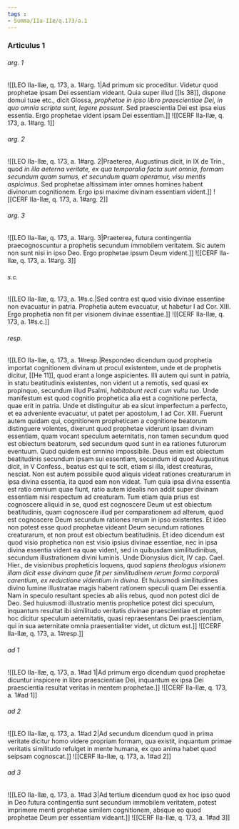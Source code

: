 ```yaml
---
tags : 
- Summa/IIa-IIæ/q.173/a.1
---
```


### Articulus 1

###### arg. 1
![[LEO IIa-IIæ, q. 173, a. 1#arg. 1|Ad primum sic proceditur. Videtur quod prophetae ipsam Dei essentiam videant. Quia super illud [[Is 38]], dispone domui tuae etc., dicit Glossa, *prophetae in ipso libro praescientiae Dei, in quo omnia scripta sunt, legere possunt*. Sed praescientia Dei est ipsa eius essentia. Ergo prophetae vident ipsam Dei essentiam.]]
![[CERF IIa-IIæ, q. 173, a. 1#arg. 1]]

###### arg. 2
![[LEO IIa-IIæ, q. 173, a. 1#arg. 2|Praeterea, Augustinus dicit, in IX de Trin., quod *in illa aeterna veritate, ex qua temporalia facta sunt omnia, formam secundum quam sumus, et secundum quam operamur, visu mentis aspicimus*. Sed prophetae altissimam inter omnes homines habent divinorum cognitionem. Ergo ipsi maxime divinam essentiam vident.]]
![[CERF IIa-IIæ, q. 173, a. 1#arg. 2]]

###### arg. 3
![[LEO IIa-IIæ, q. 173, a. 1#arg. 3|Praeterea, futura contingentia praecognoscuntur a prophetis secundum immobilem veritatem. Sic autem non sunt nisi in ipso Deo. Ergo prophetae ipsum Deum vident.]]
![[CERF IIa-IIæ, q. 173, a. 1#arg. 3]]

###### s.c.
![[LEO IIa-IIæ, q. 173, a. 1#s.c.|Sed contra est quod visio divinae essentiae non evacuatur in patria. Prophetia autem evacuatur, ut habetur I ad Cor. XIII. Ergo prophetia non fit per visionem divinae essentiae.]]
![[CERF IIa-IIæ, q. 173, a. 1#s.c.]]

###### resp.
![[LEO IIa-IIæ, q. 173, a. 1#resp.|Respondeo dicendum quod prophetia importat cognitionem divinam ut procul existentem, unde et de prophetis dicitur, [[He 11]], quod erant a longe aspicientes. Illi autem qui sunt in patria, in statu beatitudinis existentes, non vident ut a remotis, sed quasi ex propinquo, secundum illud Psalmi, *habitabunt recti cum vultu tuo*. Unde manifestum est quod cognitio prophetica alia est a cognitione perfecta, quae erit in patria. Unde et distinguitur ab ea sicut imperfectum a perfecto, et ea adveniente evacuatur, ut patet per apostolum, I ad Cor. XIII. Fuerunt autem quidam qui, cognitionem propheticam a cognitione beatorum distinguere volentes, dixerunt quod prophetae viderunt ipsam divinam essentiam, quam vocant speculum aeternitatis, non tamen secundum quod est obiectum beatorum, sed secundum quod sunt in ea rationes futurorum eventuum. Quod quidem est omnino impossibile. Deus enim est obiectum beatitudinis secundum ipsam sui essentiam, secundum id quod Augustinus dicit, in V Confess., beatus est qui te scit, etiam si illa, idest creaturas, nesciat. Non est autem possibile quod aliquis videat rationes creaturarum in ipsa divina essentia, ita quod eam non videat. Tum quia ipsa divina essentia est ratio omnium quae fiunt, ratio autem idealis non addit super divinam essentiam nisi respectum ad creaturam. Tum etiam quia prius est cognoscere aliquid in se, quod est cognoscere Deum ut est obiectum beatitudinis, quam cognoscere illud per comparationem ad alterum, quod est cognoscere Deum secundum rationes rerum in ipso existentes. Et ideo non potest esse quod prophetae videant Deum secundum rationes creaturarum, et non prout est obiectum beatitudinis. Et ideo dicendum est quod visio prophetica non est visio ipsius divinae essentiae, nec in ipsa divina essentia vident ea quae vident, sed in quibusdam similitudinibus, secundum illustrationem divini luminis. Unde Dionysius dicit, IV cap. Cael. Hier., de visionibus propheticis loquens, quod *sapiens theologus visionem illam dicit esse divinam quae fit per similitudinem rerum forma corporali carentium, ex reductione videntium in divina*. Et huiusmodi similitudines divino lumine illustratae magis habent rationem speculi quam Dei essentia. Nam in speculo resultant species ab aliis rebus, quod non potest dici de Deo. Sed huiusmodi illustratio mentis prophetice potest dici speculum, inquantum resultat ibi similitudo veritatis divinae praescientiae et propter hoc dicitur speculum aeternitatis, quasi repraesentans Dei praescientiam, qui in sua aeternitate omnia praesentialiter videt, ut dictum est.]]
![[CERF IIa-IIæ, q. 173, a. 1#resp.]]

###### ad 1
![[LEO IIa-IIæ, q. 173, a. 1#ad 1|Ad primum ergo dicendum quod prophetae dicuntur inspicere in libro praescientiae Dei, inquantum ex ipsa Dei praescientia resultat veritas in mentem prophetae.]]
![[CERF IIa-IIæ, q. 173, a. 1#ad 1]]

###### ad 2
![[LEO IIa-IIæ, q. 173, a. 1#ad 2|Ad secundum dicendum quod in prima veritate dicitur homo videre propriam formam, qua existit, inquantum primae veritatis similitudo refulget in mente humana, ex quo anima habet quod seipsam cognoscat.]]
![[CERF IIa-IIæ, q. 173, a. 1#ad 2]]

###### ad 3
![[LEO IIa-IIæ, q. 173, a. 1#ad 3|Ad tertium dicendum quod ex hoc ipso quod in Deo futura contingentia sunt secundum immobilem veritatem, potest imprimere menti prophetae similem cognitionem, absque eo quod prophetae Deum per essentiam videant.]]
![[CERF IIa-IIæ, q. 173, a. 1#ad 3]]

